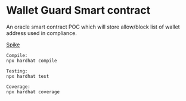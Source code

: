 # Wallet Guard Smart contract

An oracle smart contract POC which will store allow/block list of wallet address used in compliance.

[Spike](https://docs.google.com/document/d/1nJmzah7AMGiy01mIA5g5ZL-q5d42JhgkY_XMXsu37zg/edit)

```
Compile:
npx hardhat compile

Testing:
npx hardhat test

Coverage:
npx hardhat coverage
```
